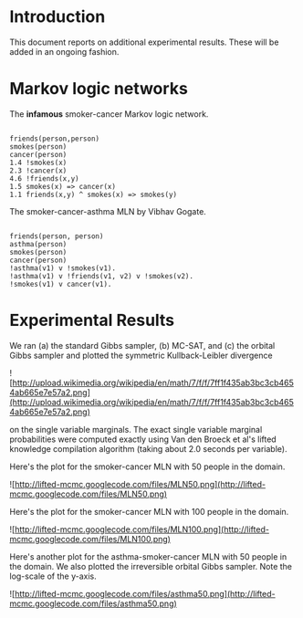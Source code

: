 # Introduction #

This document reports on additional experimental results. These will be added in an ongoing fashion.


# Markov logic networks #

The **infamous** smoker-cancer  Markov logic network.

```

friends(person,person)
smokes(person)
cancer(person)
1.4 !smokes(x)
2.3 !cancer(x)
4.6 !friends(x,y)
1.5 smokes(x) => cancer(x)
1.1 friends(x,y) ^ smokes(x) => smokes(y)
```

The smoker-cancer-asthma MLN by Vibhav Gogate.

```

friends(person, person)
asthma(person)
smokes(person)
cancer(person)
!asthma(v1) v !smokes(v1).
!asthma(v1) v !friends(v1, v2) v !smokes(v2).
!smokes(v1) v cancer(v1).
```



# Experimental Results #

We ran (a) the standard Gibbs sampler, (b) MC-SAT, and (c) the orbital Gibbs sampler and plotted the symmetric Kullback-Leibler divergence

![http://upload.wikimedia.org/wikipedia/en/math/7/f/f/7ff1f435ab3bc3cb4654ab665e7e57a2.png](http://upload.wikimedia.org/wikipedia/en/math/7/f/f/7ff1f435ab3bc3cb4654ab665e7e57a2.png)

on the single variable marginals. The exact single variable marginal probabilities were computed exactly using Van den Broeck et al's lifted knowledge compilation algorithm (taking about 2.0 seconds per variable).

Here's the plot for the smoker-cancer MLN with 50 people in the domain.

![http://lifted-mcmc.googlecode.com/files/MLN50.png](http://lifted-mcmc.googlecode.com/files/MLN50.png)

Here's the plot for the smoker-cancer MLN with 100 people in the domain.

![http://lifted-mcmc.googlecode.com/files/MLN100.png](http://lifted-mcmc.googlecode.com/files/MLN100.png)

Here's another plot for the asthma-smoker-cancer MLN with 50 people in the domain. We also plotted the irreversible orbital Gibbs sampler. Note the log-scale of the y-axis.

![http://lifted-mcmc.googlecode.com/files/asthma50.png](http://lifted-mcmc.googlecode.com/files/asthma50.png)
